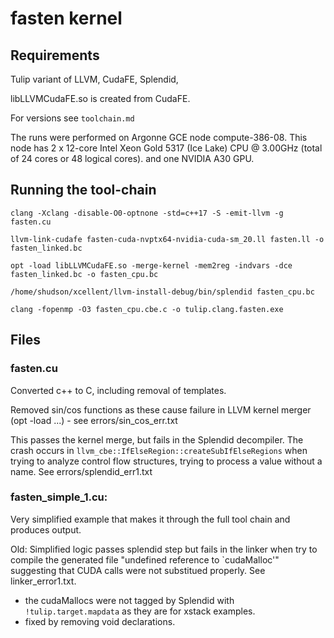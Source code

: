 # fasten kernel

## Requirements

Tulip variant of LLVM, CudaFE, Splendid, 

libLLVMCudaFE.so is created from CudaFE.

For versions see `toolchain.md`

The runs were performed on Argonne GCE node compute-386-08. This node has 2 x 12-core Intel Xeon Gold 5317 (Ice Lake) CPU @ 3.00GHz (total of 24 cores or 48 logical cores). and one NVIDIA A30 GPU.

## Running the tool-chain

```
clang -Xclang -disable-O0-optnone -std=c++17 -S -emit-llvm -g fasten.cu

llvm-link-cudafe fasten-cuda-nvptx64-nvidia-cuda-sm_20.ll fasten.ll -o fasten_linked.bc

opt -load libLLVMCudaFE.so -merge-kernel -mem2reg -indvars -dce fasten_linked.bc -o fasten_cpu.bc

/home/shudson/xcellent/llvm-install-debug/bin/splendid fasten_cpu.bc

clang -fopenmp -O3 fasten_cpu.cbe.c -o tulip.clang.fasten.exe

```

## Files

### fasten.cu

Converted c++ to C, including removal of templates.

Removed sin/cos functions as these cause failure in LLVM kernel merger (opt -load ...) - see errors/sin_cos_err.txt

This passes the kernel merge, but fails in the Splendid decompiler. The crash occurs in `llvm_cbe::IfElseRegion::createSubIfElseRegions` when trying to analyze control flow structures, trying to process a value without a name. See errors/splendid_err1.txt

### fasten_simple_1.cu:

Very simplified example that makes it through the full tool chain and produces output.

Old: Simplified logic passes splendid step but fails in the linker when try to compile the generated file "undefined reference to `cudaMalloc'" suggesting that CUDA calls were not substitued properly. See linker_error1.txt.
- the cudaMallocs were not tagged by Splendid with `!tulip.target.mapdata` as they are for xstack examples.
- fixed by removing void declarations.




